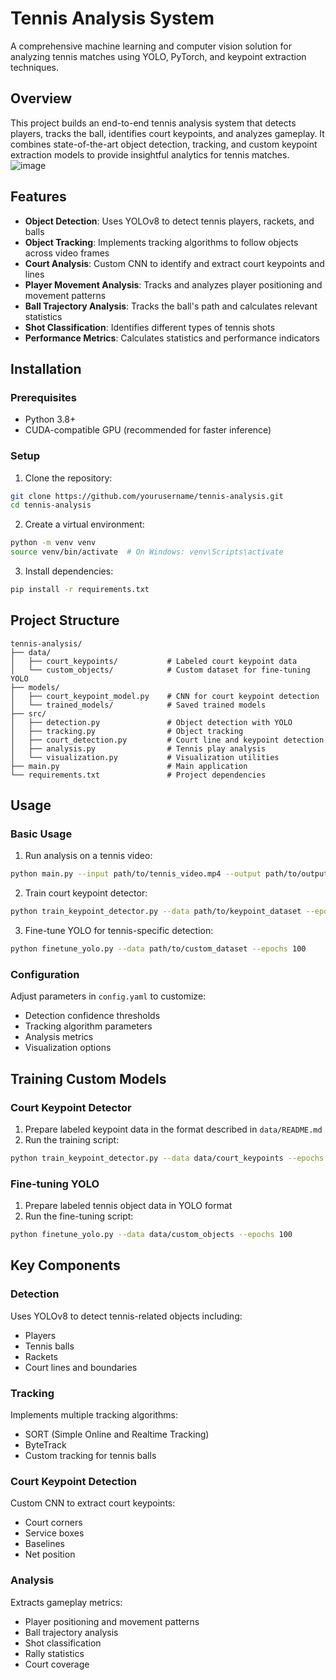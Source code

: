 # Tennis Analysis System

A comprehensive machine learning and computer vision solution for analyzing tennis matches using YOLO, PyTorch, and keypoint extraction techniques.

## Overview

This project builds an end-to-end tennis analysis system that detects players, tracks the ball, identifies court keypoints, and analyzes gameplay. It combines state-of-the-art object detection, tracking, and custom keypoint extraction models to provide insightful analytics for tennis matches.
![image](https://github.com/user-attachments/assets/90289a92-acf0-4bd6-8fa1-11d6857cfaaa)

## Features

- **Object Detection**: Uses YOLOv8 to detect tennis players, rackets, and balls
- **Object Tracking**: Implements tracking algorithms to follow objects across video frames
- **Court Analysis**: Custom CNN to identify and extract court keypoints and lines
- **Player Movement Analysis**: Tracks and analyzes player positioning and movement patterns
- **Ball Trajectory Analysis**: Tracks the ball's path and calculates relevant statistics
- **Shot Classification**: Identifies different types of tennis shots
- **Performance Metrics**: Calculates statistics and performance indicators

## Installation

### Prerequisites

- Python 3.8+
- CUDA-compatible GPU (recommended for faster inference)

### Setup

1. Clone the repository:
```bash
git clone https://github.com/yourusername/tennis-analysis.git
cd tennis-analysis
```

2. Create a virtual environment:
```bash
python -m venv venv
source venv/bin/activate  # On Windows: venv\Scripts\activate
```

3. Install dependencies:
```bash
pip install -r requirements.txt
```

## Project Structure

```
tennis-analysis/
├── data/
│   ├── court_keypoints/           # Labeled court keypoint data
│   └── custom_objects/            # Custom dataset for fine-tuning YOLO
├── models/
│   ├── court_keypoint_model.py    # CNN for court keypoint detection
│   └── trained_models/            # Saved trained models
├── src/
│   ├── detection.py               # Object detection with YOLO
│   ├── tracking.py                # Object tracking
│   ├── court_detection.py         # Court line and keypoint detection
│   ├── analysis.py                # Tennis play analysis
│   └── visualization.py           # Visualization utilities
├── main.py                        # Main application
└── requirements.txt               # Project dependencies
```

## Usage

### Basic Usage

1. Run analysis on a tennis video:
```bash
python main.py --input path/to/tennis_video.mp4 --output path/to/output_directory
```

2. Train court keypoint detector:
```bash
python train_keypoint_detector.py --data path/to/keypoint_dataset --epochs 50
```

3. Fine-tune YOLO for tennis-specific detection:
```bash
python finetune_yolo.py --data path/to/custom_dataset --epochs 100
```

### Configuration

Adjust parameters in `config.yaml` to customize:
- Detection confidence thresholds
- Tracking algorithm parameters
- Analysis metrics
- Visualization options

## Training Custom Models

### Court Keypoint Detector

1. Prepare labeled keypoint data in the format described in `data/README.md`
2. Run the training script:
```bash
python train_keypoint_detector.py --data data/court_keypoints --epochs 50
```

### Fine-tuning YOLO

1. Prepare labeled tennis object data in YOLO format
2. Run the fine-tuning script:
```bash
python finetune_yolo.py --data data/custom_objects --epochs 100
```

## Key Components

### Detection

Uses YOLOv8 to detect tennis-related objects including:
- Players
- Tennis balls
- Rackets
- Court lines and boundaries

### Tracking

Implements multiple tracking algorithms:
- SORT (Simple Online and Realtime Tracking)
- ByteTrack
- Custom tracking for tennis balls

### Court Keypoint Detection

Custom CNN to extract court keypoints:
- Court corners
- Service boxes
- Baselines
- Net position

### Analysis

Extracts gameplay metrics:
- Player positioning and movement patterns
- Ball trajectory analysis
- Shot classification
- Rally statistics
- Court coverage


